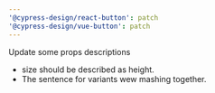 ```yaml
---
'@cypress-design/react-button': patch
'@cypress-design/vue-button': patch
---
```


Update some props descriptions
- size should be described as height.
- The sentence for variants wew mashing together.
